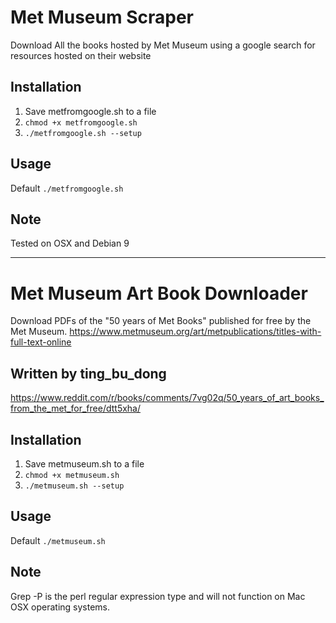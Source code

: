 # Met Museum Scraper
Download All the books hosted by Met Museum using a google search for resources hosted on their website

## Installation
1. Save metfromgoogle.sh to a file
2. `chmod +x metfromgoogle.sh`
3. `./metfromgoogle.sh --setup`

## Usage
Default `./metfromgoogle.sh `

## Note
Tested on OSX and Debian 9

***

# Met Museum Art Book Downloader
Download PDFs of the "50 years of Met Books" published for free by the Met Museum.
https://www.metmuseum.org/art/metpublications/titles-with-full-text-online

## Written by ting_bu_dong
https://www.reddit.com/r/books/comments/7vg02q/50_years_of_art_books_from_the_met_for_free/dtt5xha/

## Installation
1. Save metmuseum.sh to a file
2. `chmod +x metmuseum.sh`
3. `./metmuseum.sh --setup`

## Usage
Default `./metmuseum.sh `

## Note
Grep -P is the perl regular expression type and will not function on Mac OSX operating systems.
